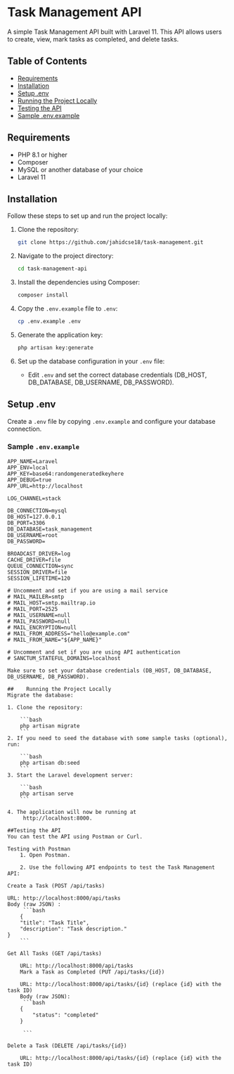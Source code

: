 # Task Management API

A simple Task Management API built with Laravel 11. This API allows users to create, view, mark tasks as completed, and delete tasks.

## Table of Contents

- [Requirements](#requirements)
- [Installation](#installation)
- [Setup .env](#setup-env)
- [Running the Project Locally](#running-the-project-locally)
- [Testing the API](#testing-the-api)
- [Sample .env.example](#sample-envexample)

## Requirements

- PHP 8.1 or higher
- Composer
- MySQL or another database of your choice
- Laravel 11

## Installation

Follow these steps to set up and run the project locally:

1. Clone the repository:

    ```bash
    git clone https://github.com/jahidcse18/task-management.git
    ```

2. Navigate to the project directory:

    ```bash
    cd task-management-api
    ```

3. Install the dependencies using Composer:

    ```bash
    composer install
    ```

4. Copy the `.env.example` file to `.env`:

    ```bash
    cp .env.example .env
    ```

5. Generate the application key:

    ```bash
    php artisan key:generate
    ```

6. Set up the database configuration in your `.env` file:
    - Edit `.env` and set the correct database credentials (DB_HOST, DB_DATABASE, DB_USERNAME, DB_PASSWORD).

## Setup .env

Create a `.env` file by copying `.env.example` and configure your database connection.

### Sample `.env.example`

```env
APP_NAME=Laravel
APP_ENV=local
APP_KEY=base64:randomgeneratedkeyhere
APP_DEBUG=true
APP_URL=http://localhost

LOG_CHANNEL=stack

DB_CONNECTION=mysql
DB_HOST=127.0.0.1
DB_PORT=3306
DB_DATABASE=task_management
DB_USERNAME=root
DB_PASSWORD=

BROADCAST_DRIVER=log
CACHE_DRIVER=file
QUEUE_CONNECTION=sync
SESSION_DRIVER=file
SESSION_LIFETIME=120

# Uncomment and set if you are using a mail service
# MAIL_MAILER=smtp
# MAIL_HOST=smtp.mailtrap.io
# MAIL_PORT=2525
# MAIL_USERNAME=null
# MAIL_PASSWORD=null
# MAIL_ENCRYPTION=null
# MAIL_FROM_ADDRESS="hello@example.com"
# MAIL_FROM_NAME="${APP_NAME}"

# Uncomment and set if you are using API authentication
# SANCTUM_STATEFUL_DOMAINS=localhost

Make sure to set your database credentials (DB_HOST, DB_DATABASE, DB_USERNAME, DB_PASSWORD).

##    Running the Project Locally
Migrate the database:

1. Clone the repository:

    ```bash
    php artisan migrate
    ```
2. If you need to seed the database with some sample tasks (optional), run:

    ```bash
    php artisan db:seed
    ```
3. Start the Laravel development server:

    ```bash
    php artisan serve
    ```

4. The application will now be running at
     http://localhost:8000.

##Testing the API
You can test the API using Postman or Curl.

Testing with Postman
    1. Open Postman.

    2. Use the following API endpoints to test the Task Management API:

Create a Task (POST /api/tasks)

URL: http://localhost:8000/api/tasks
Body (raw JSON) : 
     ```bash
    {
    "title": "Task Title",
    "description": "Task description."
}
    ```

Get All Tasks (GET /api/tasks)

    URL: http://localhost:8000/api/tasks
    Mark a Task as Completed (PUT /api/tasks/{id})

    URL: http://localhost:8000/api/tasks/{id} (replace {id} with the task ID)
    Body (raw JSON):
     ```bash
    {
        "status": "completed"
    }

     ```

Delete a Task (DELETE /api/tasks/{id})

    URL: http://localhost:8000/api/tasks/{id} (replace {id} with the task ID)
